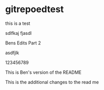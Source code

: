 # gitrepoedtest


this is a test 

sdlfkaj
fjasdl

Bens Edits Part 2

asdfjlk

123456789

This is Ben's version of the README

This is the additional changes to the read me